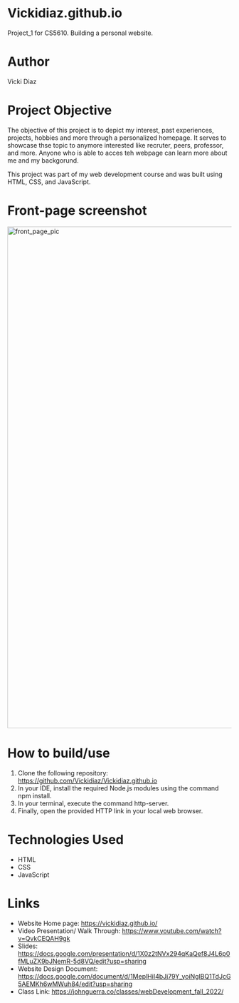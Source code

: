 # Vickidiaz.github.io

Project_1 for CS5610. Building a personal website.

# Author

Vicki Diaz

# Project Objective

The objective of this project is to depict my interest, past experiences, projects, hobbies and more through a personalized homepage. It serves to showcase thse topic to anymore interested like recruter, peers, professor, and more. Anyone who is able to acces teh webpage can learn more about me and my backgorund.

This project was part of my web development course and was built using HTML, CSS, and JavaScript.

# Front-page screenshot

<img width="1125" alt="front_page_pic" src="https://github.com/Vickidiaz/Vickidiaz.github.io/assets/88179209/79547910-0480-4023-ba9a-0454ac52516a">

# How to build/use

1. Clone the following repository: https://github.com/Vickidiaz/Vickidiaz.github.io
2. In your IDE, install the required Node.js modules using the command npm install.
3. In your terminal, execute the command http-server.
4. Finally, open the provided HTTP link in your local web browser.

# Technologies Used

- HTML
- CSS
- JavaScript

# Links

- Website Home page: https://vickidiaz.github.io/
- Video Presentation/ Walk Through: https://www.youtube.com/watch?v=QvkCEQAH9gk
- Slides: https://docs.google.com/presentation/d/1X0z2tNVx294qKaQef8J4L6p0fMLuZX9bJNemR-5d8VQ/edit?usp=sharing
- Website Design Document: https://docs.google.com/document/d/1MeplHiI4bJj79Y_yoiNglBQ1TdJcG5AEMKh6wMWuh84/edit?usp=sharing
- Class Link: https://johnguerra.co/classes/webDevelopment_fall_2022/
